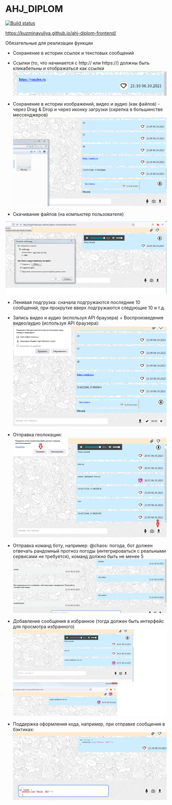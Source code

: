 # AHJ_DIPLOM

[![Build status](https://ci.appveyor.com/api/projects/status/9qpsu892gwqyvgx9?svg=true)](https://ci.appveyor.com/project/KuzminaYuliya/ahj-diplom-frontend)

https://kuzminayuliya.github.io/ahj-diplom-frontend/

Обязательные для реализации функции

- Сохранение в истории ссылок и текстовых сообщений
- Ссылки (то, что начинается с http:// или https://) должны быть кликабельны и отображаться как ссылки
![](/image/http.png)

- Сохранение в истории изображений, видео и аудио (как файлов) - через Drag & Drop и через иконку загрузки (скрепка в большинстве мессенджеров)
![](/image/GragDrop.png)

- Скачивание файлов (на компьютер пользователя)

![](/image/dlAudio.png)

- Ленивая подгрузка: сначала подгружаются последние 10 сообщений, при прокрутке вверх подгружаются следующие 10 и т.д.

- Запись видео и аудио (используя API браузера) + Воспроизведение видео/аудио (используя API браузера):
![](/image/dlvideo.png)

- Отправка геолокации:
![](/image/geo.png)

- Отправка команд боту, например: @chaos: погода, бот должен отвечать рандомный прогноз погоды (интегрироваться с реальными сервисами не требуется), команд должно быть не менее 5
![](/image/chatBot.png)

- Добавление сообщения в избранное (тогда должен быть интерфейс для просмотра избранного)
![](/image/favorit.png)

- Поддержка оформления кода, например, при отправке сообщения в бэктиках:
![](/image/formatcod1.png)
